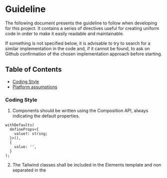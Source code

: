 # Guideline

The following document presents the guideline to follow when developing for this project. It contains a series of directives useful for creating uniform code in order to make it easily readable and maintainable.

If something is not specified below, it is advisable to try to search for a similar implementation in the code and, if it cannot be found, to ask on Github confirmation of the chosen implementation approach before starting.

## Table of Contents

- [Coding Style](#coding-style)
- [Platform assumptions](#platform-assumptions)

### Coding Style

1. Components should be written using the Composition API, always indicating the default properties.

```
withDefaults(
  defineProps<{
    value?: string;
  }>(),
  {
    value: '',
  }
);
```

2. The Tailwind classes shall be included in the Elements template and non separated in the <style> section of the component.
3. Date manipulation should be performed using the date-fns library.
4. SVGs should be inserted without fixed dimensions, without safety spaces, and without specifying the fill/stroke color. Instead, the currentColor property should be used.
5. Plugins/libraries that are not useful throughout the project should only be included asynchronously in the individual component and not in main.ts, using the following method:

```
const MyLibrary = defineAsyncComponent(() =>
  import('my-library').then((exports) => exports)
);
```

6. All types must be clearly defined. Using "any" as a type is not allowed.
7. Before developing any new component, it should be verified that it is not already present in /src/components/.
8. All texts must be inserted as translatable strings, with the corresponding English translation in /src/locales/en.json.
9. Before any PR, all commented-out code should be removed, or if it is necessary to release it because it is highly likeable that it will be reused in the near future, leaving a NOTE that specifies the reason.

### Platform assumptions

1. The DetailView and QuickView are designed to be generated through configuration files, differentiated according to the type of dataset. These files are located in the path /src/config/DATASET_NAME/DATASET_NAME.VIEW_TYPE.ts. For example, in /src/config/odhActivityPoi/odhActivityPoi.quickView.ts, you can see the configuration of the QuickView for points of interest.
2. If the views define their respective components from the configuration file, they must use the ComponentRender component. To include the components with the ComponentRender component, they must be defined in /src/components/registerForComponentRender.js, and then the related components must be placed in the /src/components/ folder, using the following extension: "forRender". Eg, a component called Table that can ben rendered using the ComponentRender component, must be called Table.forRender.vue. Plus, all components built to be rendered with the ComponentRender, must respect the following predefined structure details:

```
1. If a components emits a data update, it must always call the emit event called "update" passing the data of the update as an object of type ForRenderComponentEmit >>> { prop: string, value: any } >>> is this correct?
2. TODO?
```

3. The list of components included in registerForComponentRender.ts must be entered in alphabetical order.
4. As a general rule, avoid retrieving data within your component. If it's necessary to do so, please ask for before on GitHub.
